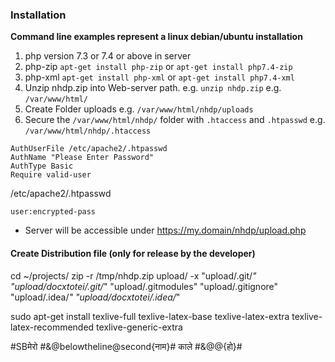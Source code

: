 ###  Installation

**Command line examples represent a linux debian/ubuntu installation**

1. php version 7.3  or 7.4 or above in server
1. php-zip  `apt-get install php-zip` or  `apt-get install php7.4-zip`
1. php-xml  `apt-get install php-xml` or  `apt-get install php7.4-xml`
1. Unzip nhdp.zip into Web-server path. e.g. `unzip nhdp.zip` e.g. `/var/www/html/`
1. Create Folder uploads  e.g. `/var/www/html/nhdp/uploads` 
1. Secure the `/var/www/html/nhdp/` folder with `.htaccess` and `.htpasswd`  e.g. `/var/www/html/nhdp/.htaccess`

```apacheconf
AuthUserFile /etc/apache2/.htpasswd
AuthName "Please Enter Password"
AuthType Basic
Require valid-user
```

/etc/apache2/.htpasswd

```apacheconf
user:encrypted-pass
```

*  Server will be accessible under https://my.domain/nhdp/upload.php

#### Create Distribution file (only for release by the developer)
cd ~/projects/
zip -r /tmp/nhdp.zip  upload/ -x "upload/.git/*" "upload/docxtotei/.git/*" "upload/.gitmodules" "upload/.gitignore" "upload/.idea/*" "upload/docxtotei/.idea/*" 



sudo apt-get install texlive-full texlive-latex-base texlive-latex-extra texlive-latex-recommended texlive-generic-extra

#SBमेरो #&amp;@belowtheline@second{नाम}# काले #&amp;@@{हो}#<lb/>
